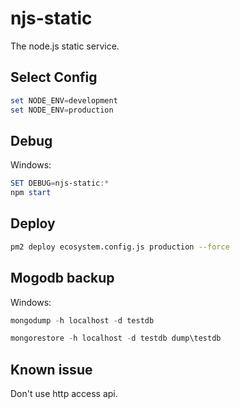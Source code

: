 # njs-static

The node.js static service.

## Select Config

```powershell
set NODE_ENV=development
set NODE_ENV=production
```



## Debug

Windows:

```powershell
SET DEBUG=njs-static:*
npm start
```



## Deploy

```bash
pm2 deploy ecosystem.config.js production --force
```



## Mogodb backup

Windows:

```powershell
mongodump -h localhost -d testdb

mongorestore -h localhost -d testdb dump\testdb
```

## Known issue

Don't use http access api.

